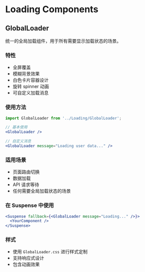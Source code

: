 # Loading Components

## GlobalLoader

统一的全局加载组件，用于所有需要显示加载状态的场景。

### 特性

- 全屏覆盖
- 模糊背景效果
- 白色卡片容器设计
- 旋转 spinner 动画
- 可自定义加载消息

### 使用方法

```jsx
import GlobalLoader from '../Loading/GlobalLoader';

// 基本使用
<GlobalLoader />

// 自定义消息
<GlobalLoader message="Loading user data..." />
```

### 适用场景

- 页面路由切换
- 数据加载
- API 请求等待
- 任何需要全局加载状态的场景

### 在 Suspense 中使用

```jsx
<Suspense fallback={<GlobalLoader message="Loading..." />}>
  <YourComponent />
</Suspense>
```

### 样式

- 使用 `GlobalLoader.css` 进行样式定制
- 支持响应式设计
- 包含动画效果
